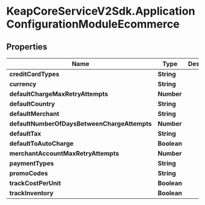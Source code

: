 # KeapCoreServiceV2Sdk.ApplicationConfigurationModuleEcommerce

## Properties

Name | Type | Description | Notes
------------ | ------------- | ------------- | -------------
**creditCardTypes** | **String** |  | [optional] 
**currency** | **String** |  | [optional] 
**defaultChargeMaxRetryAttempts** | **Number** |  | [optional] 
**defaultCountry** | **String** |  | [optional] 
**defaultMerchant** | **String** |  | [optional] 
**defaultNumberOfDaysBetweenChargeAttempts** | **Number** |  | [optional] 
**defaultTax** | **String** |  | [optional] 
**defaultToAutoCharge** | **Boolean** |  | [optional] 
**merchantAccountMaxRetryAttempts** | **Number** |  | [optional] 
**paymentTypes** | **String** |  | [optional] 
**promoCodes** | **String** |  | [optional] 
**trackCostPerUnit** | **Boolean** |  | [optional] 
**trackInventory** | **Boolean** |  | [optional] 


